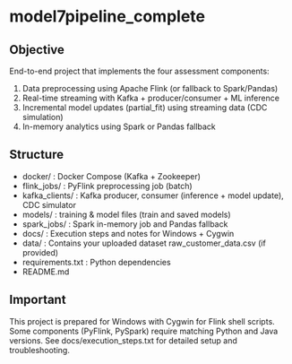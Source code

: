 model7pipeline_complete
=======================

Objective
---------
End-to-end project that implements the four assessment components:
1. Data preprocessing using Apache Flink (or fallback to Spark/Pandas)
2. Real-time streaming with Kafka + producer/consumer + ML inference
3. Incremental model updates (partial_fit) using streaming data (CDC simulation)
4. In-memory analytics using Spark or Pandas fallback

Structure
---------
- docker/                  : Docker Compose (Kafka + Zookeeper)
- flink_jobs/              : PyFlink preprocessing job (batch)
- kafka_clients/           : Kafka producer, consumer (inference + model update), CDC simulator
- models/                  : training & model files (train and saved models)
- spark_jobs/              : Spark in-memory job and Pandas fallback
- docs/                    : Execution steps and notes for Windows + Cygwin
- data/                    : Contains your uploaded dataset raw_customer_data.csv (if provided)
- requirements.txt         : Python dependencies
- README.md

Important
---------
This project is prepared for Windows with Cygwin for Flink shell scripts. Some components (PyFlink, PySpark)
require matching Python and Java versions. See docs/execution_steps.txt for detailed setup and troubleshooting.

